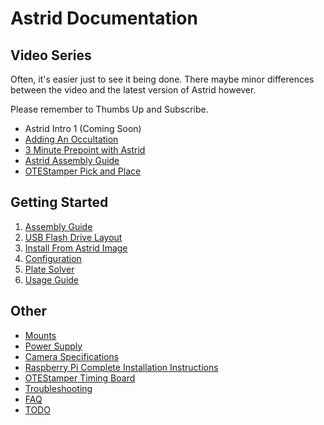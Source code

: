 # Astrid Documentation

## Video Series

Often, it's easier just to see it being done. There maybe minor differences between the video and the latest version of Astrid however.

Please remember to Thumbs Up and Subscribe.

* Astrid Intro 1 (Coming Soon)
* [Adding An Occultation](https://www.youtube.com/watch?v=qj_bfFR_L3A)
* [3 Minute Prepoint with Astrid](https://www.youtube.com/watch?v=myGppMeeMI0)
* [Astrid Assembly Guide](https://www.youtube.com/watch?v=mhg2wGE4-7w)
* [OTEStamper Pick and Place](https://www.youtube.com/watch?v=rZjZhLjhxiA)

## Getting Started

1. [Assembly Guide](AssemblyGuide.md)
2. [USB Flash Drive Layout](FlashDriveLayout.md)
3. [Install From Astrid Image](InstallImage.md)
4. [Configuration](Configuration.md)
5. [Plate Solver](Platesolver.md)
6. [Usage Guide](UsageGuide.md)

## Other
* [Mounts](Mounts.md)
* [Power Supply](PowerSupply.md)
* [Camera Specifications](Camera.md)
* [Raspberry Pi Complete Installation Instructions](InstallComplete.md)
* [OTEStamper Timing Board](OTEStamper.md)
* [Troubleshooting](Troubleshooting.md)
* [FAQ](FAQ.md)
* [TODO](TODO.md)